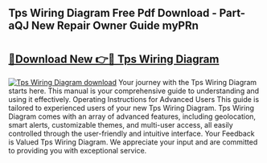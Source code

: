 ## Tps Wiring Diagram Free Pdf Download - Part-aQJ New Repair Owner Guide myPRn

# <h2><a href="http://dfmpaaq.blite.top/?on=Tps+Wiring+Diagram">🔗Download New 👉🔴 Tps Wiring Diagram</a></h2>

[![Tps Wiring Diagram download](https://i.imgur.com/lujVjoI.png)](http://dfmpaaq.blite.top/?on=Tps+Wiring+Diagram)
Your journey with the Tps Wiring Diagram starts here. This manual is your comprehensive guide to understanding and using it effectively. Operating Instructions for Advanced Users This guide is tailored to experienced users of your new Tps Wiring Diagram. Tps Wiring Diagram comes with an array of advanced features, including geolocation, smart alerts, customizable themes, and multi-user access, all easily controlled through the user-friendly and intuitive interface. Your Feedback is Valued Tps Wiring Diagram. We appreciate your input and are committed to providing you with exceptional service.
